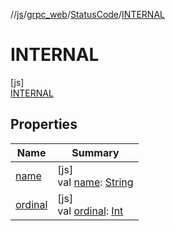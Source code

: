 //[js](../../../../index.md)/[grpc_web](../../index.md)/[StatusCode](../index.md)/[INTERNAL](index.md)

# INTERNAL

[js]\
[INTERNAL](index.md)

## Properties

| Name | Summary |
|---|---|
| [name](../-u-n-k-n-o-w-n/index.md#-372974862%2FProperties%2F234436643) | [js]<br>val [name](../-u-n-k-n-o-w-n/index.md#-372974862%2FProperties%2F234436643): [String](https://kotlinlang.org/api/latest/jvm/stdlib/kotlin/-string/index.html) |
| [ordinal](../-u-n-k-n-o-w-n/index.md#-739389684%2FProperties%2F234436643) | [js]<br>val [ordinal](../-u-n-k-n-o-w-n/index.md#-739389684%2FProperties%2F234436643): [Int](https://kotlinlang.org/api/latest/jvm/stdlib/kotlin/-int/index.html) |
